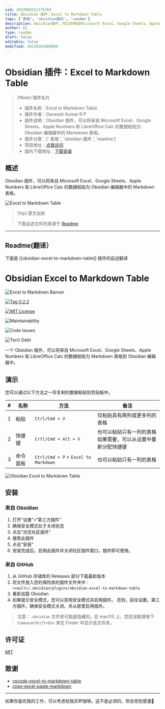 ```yaml
---
uid: 2023080322175764
title: Obsidian 插件：Excel to Markdown Table
tags: ['表格', 'obsidian插件', 'readme']
description: Obsidian插件，可以将来自Microsoft Excel、Google Sheets、Apple Numbers和LibreOffice Calc的数据粘贴为Obsidian编辑器中的Markdown表格。
author: AI
type: readme
draft: false
editable: false
modified: 20230101000000
---
```


# Obsidian 插件：Excel to Markdown Table

> [!Note] 插件名片
> - 插件名称：Excel to Markdown Table
> - 插件作者：Ganessh Kumar R P
> - 插件说明：Obsidian 插件，可以将来自 Microsoft Excel、Google Sheets、Apple Numbers 和 LibreOffice Calc 的数据粘贴为 Obsidian 编辑器中的 Markdown 表格。
> - 插件分类：[' 表格 ', 'obsidian 插件 ', 'readme']
> - 项目地址：[点我访问](https://github.com/ganesshkumar/obsidian-excel-to-markdown-table)
> - 国内下载地址：[下载安装](https://pkmer.cn/products/plugin/pluginMarket/?obsidian-excel-to-markdown-table)

## 概述

Obsidian 插件，可以将来自 Microsoft Excel、Google Sheets、Apple Numbers 和 LibreOffice Calc 的数据粘贴为 Obsidian 编辑器中的 Markdown 表格。

![Excel to Markdown Table](https://cdn.pkmer.cn/covers/obsidian-excel-to-markdown-table.gif!pkmer)

> [!tip] 原文出处
>
>下面自述文件的来源于 [Readme](https://ghproxy.net/https://raw.githubusercontent.com/ganesshkumar/obsidian-excel-to-markdown-table/master/README.md)

---

## Readme(翻译）

下面是 [[obsidian-excel-to-markdown-table]] 插件的自述翻译

# Obsidian Excel to Markdown Table

![Excel to Markdown Banner](https://user-images.githubusercontent.com/2135089/153448883-7ff1b12a-aaca-4eb5-b1e3-4bc227481d04.gif)

[![Tag 0.2.2](https://img.shields.io/badge/tag-0.2.2-blue)](https://github.com/ganesshkumar/obsidian-excel-to-markdown-table/releases/tag/0.2.2)

[![MIT License](https://img.shields.io/github/license/ganesshkumar/obsidian-excel-to-markdown-table)](LICENSE)

![Maintainability](https://img.shields.io/codeclimate/maintainability-percentage/ganesshkumar/obsidian-excel-to-markdown-table)

![Code Issues](https://img.shields.io/codeclimate/issues/ganesshkumar/obsidian-excel-to-markdown-table?label=code%3Aissues)

![Tech Debt](https://img.shields.io/codeclimate/tech-debt/ganesshkumar/obsidian-excel-to-markdown-table)

一个 Obsidian 插件，可以将来自 Microsoft Excel、Google Sheets、Apple Numbers 和 LibreOffice Calc 的数据粘贴为 Markdown 表格到 Obsidian 编辑器中。

## 演示

您可以通过以下方法之一将复制的数据粘贴到剪贴板中。

| # | 名称 | 方法 | 备注 |
|---|------|--------|-------|
|1| 粘贴 |`Ctrl/Cmd + V` | 仅粘贴具有两列或更多列的表格 |
|2| 快捷键 |`Crtl/Cmd + Alt + V` | 也可以粘贴只有一列的表格 <br/> 如果需要，可以从设置中重新分配快捷键 |
|3| 命令面板 |`Ctrl/Cmd + P` > `Excel to Markdown` | 也可以粘贴只有一列的表格 |

![Obsidian Excel to Markdown Table](https://user-images.githubusercontent.com/2135089/153027044-d1b91515-d5ea-4624-ace1-654c4ceccdc1.gif)

## 安装

### 来自 Obsidian

1. 打开“设置”>“第三方插件”
2. 确保安全模式处于关闭状态
3. 点击“浏览社区插件”
4. 搜索此插件
5. 点击“安装”
6. 安装完成后，启用此插件并关闭社区插件窗口，插件即可使用。

### 来自 GitHub

1. 从 GitHub 存储库的 Releases 部分下载最新版本
2. 将文件放入您的保险库的插件文件夹中：`<vault>/.obsidian/plugins/obsidian-excel-to-markdown-table`
3. 重新加载 Obsidian
4. 如果提示安全模式，您可以禁用安全模式并启用插件。
    否则，前往设置，第三方插件，确保安全模式关闭，并从那里启用插件。

> 注意：`.obsidian` 文件夹可能是隐藏的。在 macOS 上，您应该能够按下 `Command+Shift+Dot` 来在 Finder 中显示该文件夹。

## 许可证

[MIT](LICENSE)

## 致谢

- [vscode-excel-to-markdown-table](https://github.com/csholmq/vscode-excel-to-markdown-table)
- [copy-excel-paste-markdown](https://github.com/thisdavej/copy-excel-paste-markdown)

---

如果你喜欢我的工作，可以考虑给我买杯咖啡。这不是必须的，但会受到感激🙂

